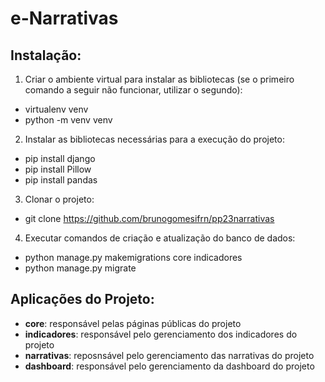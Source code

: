 # e-Narrativas

## Instalação:
1. Criar o ambiente virtual para instalar as bibliotecas (se o primeiro comando a seguir não funcionar, utilizar o segundo):
- virtualenv venv
- python -m venv venv

2. Instalar as bibliotecas necessárias para a execução do projeto:
- pip install django
- pip install Pillow
- pip install pandas

3. Clonar o projeto:
- git clone https://github.com/brunogomesifrn/pp23narrativas

4. Executar comandos de criação e atualização do banco de dados:
- python manage.py makemigrations core indicadores
- python manage.py migrate

## Aplicações do Projeto:
- **core**: responsável pelas páginas públicas do projeto
- **indicadores**: responsável pelo gerenciamento dos indicadores do projeto
- **narrativas**: reposnsável pelo gerenciamento das narrativas do projeto
- **dashboard**: responsável pelo gerenciamento da dashboard do projeto
